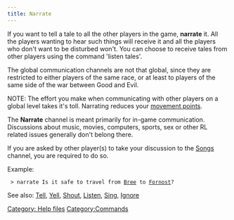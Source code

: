 ```yaml
---
title: Narrate
---
```


If you want to tell a tale to all the other players in the game,
**narrate** it. All the players wanting to hear such things will receive
it and all the players who don't want to be disturbed won't. You can
choose to receive tales from other players using the command 'listen
tales'.

The global communication channels are not that global, since they are
restricted to either players of the same race, or at least to players of
the same side of the war between Good and Evil.

NOTE: The effort you make when communicating with other players on a
global level takes it's toll. Narrating reduces your [movement
points](movement_points "wikilink").

The **Narrate** channel is meant primarily for in-game communication.
Discussions about music, movies, computers, sports, sex or other RL
related issues generally don't belong there.

If you are asked by other player(s) to take your discussion to the
[Songs](sing "wikilink") channel, you are required to do so.

Example:

` > narrate Is it safe to travel from `[`Bree`](Bree "wikilink")` to `[`Fornost`](Fornost "wikilink")`?`

See also: [Tell](Tell "wikilink"), [Yell](Yell "wikilink"),
[Shout](Shout "wikilink"), [Listen](Listen "wikilink"),
[Sing](Sing "wikilink"), [Ignore](Ignore "wikilink")

[Category: Help files](Category:_Help_files "wikilink")
[Category:Commands](Category:Commands "wikilink")